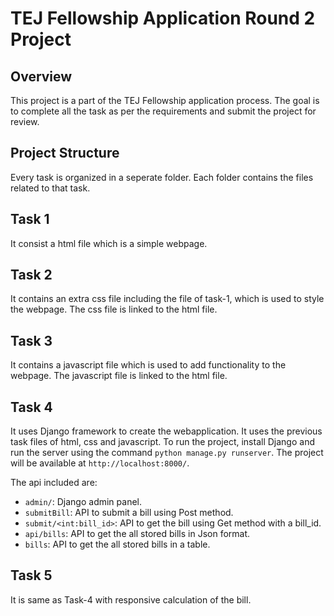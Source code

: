 # TEJ Fellowship Application Round 2 Project

## Overview
This project is a part of the TEJ Fellowship application process. The goal is to complete all the task as per the requirements and submit the project for review.

## Project Structure
Every task is organized in a seperate folder. Each folder contains the files related to that task.

## Task 1
It consist a html file which is a simple webpage.

## Task 2
It contains an extra css file including the file of task-1, which is used to style the webpage. The css file is linked to the html file.

## Task 3
It contains a javascript file which is used to add functionality to the webpage. The javascript file is linked to the html file.

## Task 4
It uses Django framework to create the webapplication. It uses the previous task files of html, css and javascript. To run the project, install Django and run the server using the command `python manage.py runserver`. The project will be available at `http://localhost:8000/`.

The api included are:
- `admin/`: Django admin panel.
- `submitBill`: API to submit a bill using Post method.
- `submit/<int:bill_id>`: API to get the bill using Get method with a bill_id.
- `api/bills`: API to get the all stored bills in Json format.
- `bills`: API to get the all stored bills in a table.

## Task 5
It is same as Task-4 with responsive calculation of the bill.